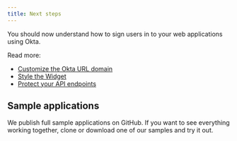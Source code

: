 ```yaml
---
title: Next steps
---
```

You should now understand how to sign users in to your web applications using Okta.

Read more:

* [Customize the Okta URL domain](/docs/guides/custom-url-domain/)
* [Style the Widget](/docs/guides/style-the-widget/style-okta-hosted/)
* [Protect your API endpoints](/docs/guides/protect-your-api/)

## Sample applications

We publish full sample applications on GitHub. If you want to see everything working together, clone or download one of our samples and try it out.

<StackSnippet snippet="samples"/>
